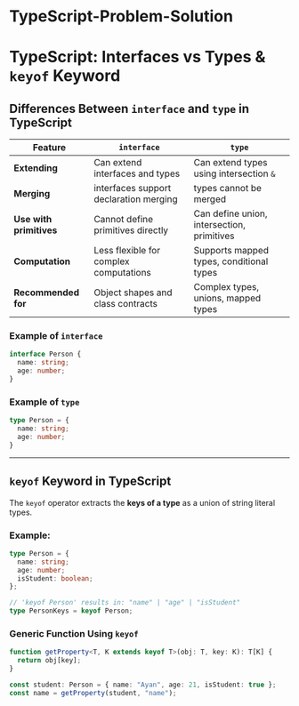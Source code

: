 # TypeScript-Problem-Solution



# TypeScript: Interfaces vs Types & `keyof` Keyword

## Differences Between `interface` and `type` in TypeScript

| Feature                  | `interface`                                | `type`                                      |
|--------------------------|--------------------------------------------|---------------------------------------------|
| **Extending**            | Can extend interfaces and types            | Can extend types using intersection `&`     |
| **Merging**              | interfaces support declaration merging     | types cannot be merged                      |
| **Use with primitives**  | Cannot define primitives directly          | Can define union, intersection, primitives  |
| **Computation**          | Less flexible for complex computations     | Supports mapped types, conditional types    |
| **Recommended for**      | Object shapes and class contracts          | Complex types, unions, mapped types         |

### Example of `interface`
```ts
interface Person {
  name: string;
  age: number;
}
```

### Example of `type`
```ts
type Person = {
  name: string;
  age: number;
}
```

---

##  `keyof` Keyword in TypeScript

The `keyof` operator extracts the **keys of a type** as a union of string literal types.

### Example:
```ts
type Person = {
  name: string;
  age: number;
  isStudent: boolean;
};

// 'keyof Person' results in: "name" | "age" | "isStudent"
type PersonKeys = keyof Person;
```

### Generic Function Using `keyof`
```ts
function getProperty<T, K extends keyof T>(obj: T, key: K): T[K] {
  return obj[key];
}

const student: Person = { name: "Ayan", age: 21, isStudent: true };
const name = getProperty(student, "name"); 
```
